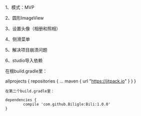 1、模式：MVP

2、圆形ImageView

3、设置头像（相册和照相）

4、侧滑菜单

5、解决项目崩溃问题

6、studio导入依赖

  在根build.gradle里：
  
  allprojects {
		repositories {
			...
			maven { url "https://jitpack.io" }
		}
	}
	
	在第二个build.gradle里：
	
	dependencies {
	        compile 'com.github.Biligle:Bili:1.0.0'
	}
